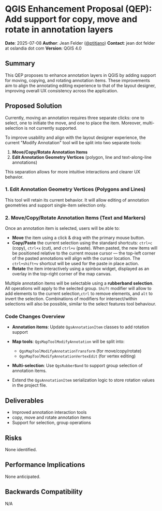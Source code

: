 # QGIS Enhancement Proposal (QEP): Add support for copy, move and rotate in annotation layers

**Date**: 2025-07-08
**Author**: Jean Felder ([@ptitjano](https://github.com/ptitjano))
**Contact**: jean dot felder at oslandia dot com
**Version**: QGIS 4.0

## Summary

This QEP proposes to enhance annotation layers in QGIS by adding support for moving, copying, and rotating annotation items. These improvements aim to align the annotating editing experience to that of the layout designer, improving overall UX consistency across the application.

## Proposed Solution

Currently, moving an annotation requires three separate clicks: one to select, one to initiate the move, and one to place the item. Moreover, multi-selection is not currently supported.

To improve usability and align with the layout designer experience, the current "Modify Annotation" tool will be split into two separate tools:

1. **Move/Copy/Rotate Annotation Items**
2. **Edit Annotation Geometry Vertices** (polygon, line and text-along-line annotations)

This separation allows for more intuitive interactions and clearer UX behavior.

### 1. Edit Annotation Geometry Vertices (Polygons and Lines)

This tool will retain its current behavior. It will allow editing of annotation geometries and support single-item selection only.

### 2. Move/Copy/Rotate Annotation Items (Text and Markers)

Once an annotation item is selected, users will be able to:

- **Move** the item using a click & drag with the primary mouse button.
- **Copy/Paste** the current selection using the standard shortcuts: `ctrl+c` (copy), `ctrl+x` (cut), and `ctrl+v` (paste). When pasted, the new items will be positioned relative to the current mouse cursor — the top-left corner of the pasted annotations will align with the cursor location. The `ctrl+shift+v` shortcut will be used for the paste in place action.
- **Rotate** the item interactively using a spinbox widget, displayed as an overlay in the top-right corner of the map canvas.

Multiple annotation items will be selectable using a **rubberband selection**. All operations will apply to the selected group. `Shift` modifier will allow to add elements to the current selection,`ctrl` to remove elements, and `alt` to invert the selection. Combinations of modifiers for intersect/within selections will also be possible, similar to the select features tool behaviour.

### Code Changes Overview

- **Annotation items**: Update `QgsAnnotationItem` classes to add rotation support

- **Map tools**: `QgsMapToolModifyAnnotation` will be split into:
  - `QgsMapToolModifyAnnotationTransform` (for move/copy/rotate)
  - `QgsMapToolModifyAnnotationVertexEdit` (for vertex editing)

- **Multi-selection**: Use `QgsRubberBand` to support group selection of annotation items.

- Extend the `QgsAnnotationItem` serialization logic to store rotation values in the project file.

## Deliverables

- Improved annotation interaction tools
- copy, move and rotate annotation items
- Support for selection, group operations

## Risks

None identified.

## Performance Implications

None anticipated.

## Backwards Compatibility

N/A
